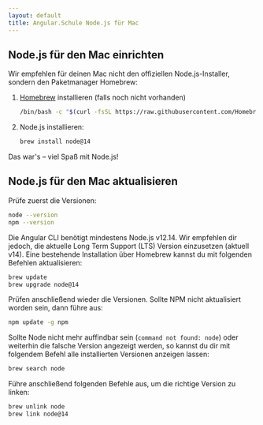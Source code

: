 ```yaml
---
layout: default
title: Angular.Schule Node.js für Mac
---
```


## Node.js für den Mac einrichten

Wir empfehlen für deinen Mac nicht den offiziellen Node.js-Installer, sondern den Paketmanager Homebrew:

1. [Homebrew](https://brew.sh/) installieren (falls noch nicht vorhanden)
   ```bash
   /bin/bash -c "$(curl -fsSL https://raw.githubusercontent.com/Homebrew/install/HEAD/install.sh)"
   ```
2. Node.js installieren:
   ```bash
   brew install node@14
   ```

Das war's – viel Spaß mit Node.js!



## Node.js für den Mac aktualisieren

Prüfe zuerst die Versionen:

```bash
node --version
npm --version
```

Die Angular CLI benötigt mindestens Node.js v12.14.
Wir empfehlen dir jedoch, die aktuelle  Long Term Support (LTS) Version einzusetzen (aktuell v14).
Eine bestehende Installation über Homebrew kannst du mit folgenden Befehlen aktualisieren:

```bash
brew update
brew upgrade node@14
```

Prüfen anschließend wieder die Versionen. Sollte NPM nicht aktualisiert worden sein, dann führe aus:

```bash
npm update -g npm
```

Sollte Node nicht mehr auffindbar sein (`command not found: node`) oder weiterhin die falsche Version angezeigt werden, so kannst du dir mit folgendem Befehl alle installierten Versionen anzeigen lassen:

```bash
brew search node
```

Führe anschließend folgenden Befehle aus, um die richtige Version zu linken:

```bash
brew unlink node
brew link node@14
```
